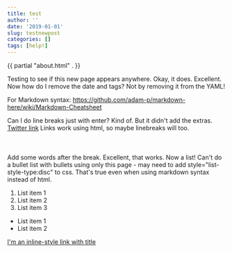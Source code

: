 ```yaml
---
title: test
author: ''
date: '2019-01-01'
slug: testnewpost
categories: []
tags: [help!]
---
```


{{ partial "about.html" . }}

Testing to see if this new page appears anywhere. Okay, it does. Excellent. Now how do I remove the date and tags? Not by removing it from the YAML!

For Markdown syntax: https://github.com/adam-p/markdown-here/wiki/Markdown-Cheatsheet



Can I do line breaks just with enter? Kind of. But it didn't add the extras. <a href="http://twitter.com">Twitter link</a> Links work using html, so maybe linebreaks will too.
</br>
</br>
</br>
</br>
Add some words after the break. Excellent, that works. Now a list! Can't do a bullet list with bullets using only this page - may need to add style="list-style-type:disc" to css. That's true even when using markdown syntax instead of html.
</br>
<ol>
<li>List item 1</li>
<li>List item 2</li>
<li>List item 3</li>
</ol>

* List item 1
* List item 2

[I'm an inline-style link with title](https://www.google.com "Google's Homepage")